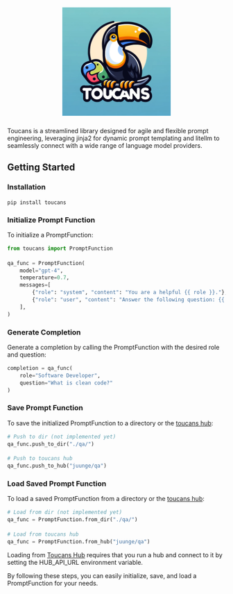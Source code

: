 
<h1 align="center">
<img src="static/img/logo.png" width="250">
</h1>

Toucans is a streamlined library designed for agile and flexible prompt engineering, leveraging jinja2 for dynamic prompt templating and litellm to seamlessly connect with a wide range of language model providers.

## Getting Started
### Installation
````
pip install toucans
````

### Initialize Prompt Function
To initialize a PromptFunction:

````python
from toucans import PromptFunction

qa_func = PromptFunction(
    model="gpt-4",
    temperature=0.7,
    messages=[
        {"role": "system", "content": "You are a helpful {{ role }}."},
        {"role": "user", "content": "Answer the following question: {{ question }}"},
    ],
)
````

### Generate Completion
Generate a completion by calling the PromptFunction with the desired role and question:

````python
completion = qa_func(
    role="Software Developer", 
    question="What is clean code?"
)
````

### Save Prompt Function
To save the initialized PromptFunction to a directory or the [toucans hub](https://github.com/kasperjunge/toucans-hub):

````python
# Push to dir (not implemented yet)
qa_func.push_to_dir("./qa/")

# Push to toucans hub
qa_func.push_to_hub("juunge/qa")
````

### Load Saved Prompt Function
To load a saved PromptFunction from a directory or the [toucans hub](https://github.com/kasperjunge/toucans-hub):

````python
# Load from dir (not implemented yet)
qa_func = PromptFunction.from_dir("./qa/")

# Load from toucans hub
qa_func = PromptFunction.from_hub("juunge/qa")
````

Loading from [Toucans Hub](https://github.com/kasperjunge/toucans-hub) requires that you run a hub and connect to it by setting the HUB_API_URL environment variable.

By following these steps, you can easily initialize, save, and load a PromptFunction for your needs.
